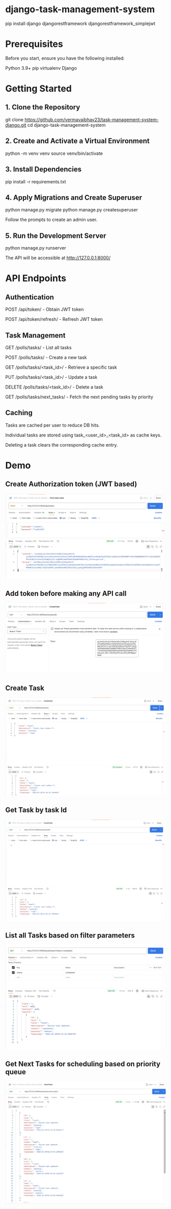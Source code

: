 # django-task-management-system

pip install django djangorestframework djangorestframework_simplejwt


# Prerequisites

Before you start, ensure you have the following installed:

Python 3.9+
pip
virtualenv
Django

# Getting Started

## 1. Clone the Repository

git clone https://github.com/vermavaibhav23/task-management-system-django.git
cd django-task-management-system

## 2. Create and Activate a Virtual Environment

python -m venv venv
source venv/bin/activate 

## 3. Install Dependencies

pip install -r requirements.txt

## 4. Apply Migrations and Create Superuser

python manage.py migrate
python manage.py createsuperuser

Follow the prompts to create an admin user.

## 5. Run the Development Server

python manage.py runserver

The API will be accessible at http://127.0.0.1:8000/

# API Endpoints

## Authentication

POST /api/token/ - Obtain JWT token

POST /api/token/refresh/ - Refresh JWT token

## Task Management

GET /polls/tasks/ - List all tasks

POST /polls/tasks/ - Create a new task

GET /polls/tasks/<task_id>/ - Retrieve a specific task

PUT /polls/tasks/<task_id>/ - Update a task

DELETE /polls/tasks/<task_id>/ - Delete a task

GET /polls/tasks/next_tasks/ - Fetch the next pending tasks by priority

## Caching

Tasks are cached per user to reduce DB hits.

Individual tasks are stored using task_<user_id>_<task_id> as cache keys.

Deleting a task clears the corresponding cache entry.

# Demo

## Create Authorization token (JWT based)
![Demo Screenshot](images/CreateToken.png)

## Add token before making any API call
![Demo Screenshot](images/AddToken.png)

## Create Task
![Demo Screenshot](images/CreateTask.png)

## Get Task by task Id
![Demo Screenshot](images/getTaskById.png)

## List all Tasks based on filter parameters
![Demo Screenshot](images/ListAllTasksWithFilter.png)

## Get Next Tasks for scheduling based on priority queue
![Demo Screenshot](images/NextTasksBasedOnPriority.png)



